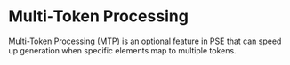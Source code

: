 # Multi-Token Processing

Multi-Token Processing (MTP) is an optional feature in PSE that can speed up generation when specific elements map to multiple tokens.
